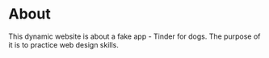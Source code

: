 # About 

This dynamic website is about a fake app - Tinder for dogs. The purpose of it is to practice web design skills. 
